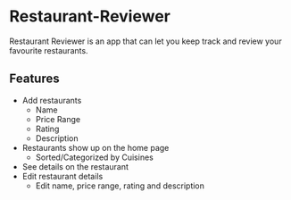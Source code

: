# Restaurant-Reviewer

Restaurant Reviewer is an app that can let you keep track and review your favourite restaurants.

## Features

- Add restaurants
  - Name
  - Price Range
  - Rating
  - Description
- Restaurants show up on the home page
  - Sorted/Categorized by Cuisines
- See details on the restaurant
- Edit restaurant details
  - Edit name, price range, rating and description
